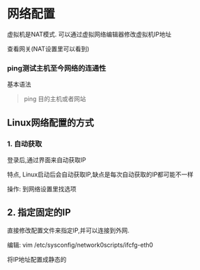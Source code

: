 # 网络配置

虚拟机是NAT模式. 可以通过虚拟网络编辑器修改虚拟机IP地址

查看网关(NAT设置里可以看到)

### ping测试主机至今网络的连通性

基本语法

> ping 目的主机或者网站

## Linux网络配置的方式

### 1. 自动获取

登录后,通过界面来自动获取IP

特点, Linux启动后会自动获取IP,缺点是每次自动获取的IP都可能不一样

操作: 到网络设置里找选项

## 2. 指定固定的IP

直接修改配置文件来指定IP,并可以连接到外网.

编辑: vim /etc/sysconfig/network0scripts/ifcfg-eth0

将IP地址配置成静态的